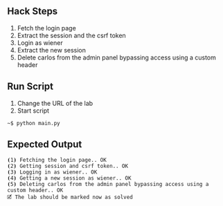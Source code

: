 ## Hack Steps

1. Fetch the login page
2. Extract the session and the csrf token
3. Login as wiener
4. Extract the new session
5. Delete carlos from the admin panel bypassing access using a custom header

## Run Script

1. Change the URL of the lab
2. Start script

```
~$ python main.py
```

## Expected Output

```
⦗1⦘ Fetching the login page.. OK
⦗2⦘ Getting session and csrf token.. OK
⦗3⦘ Logging in as wiener.. OK
⦗4⦘ Getting a new session as wiener.. OK
⦗5⦘ Deleting carlos from the admin panel bypassing access using a custom header.. OK
🗹 The lab should be marked now as solved
```
